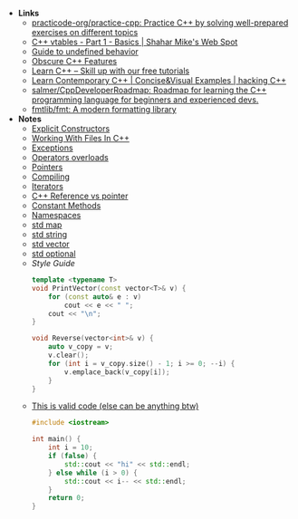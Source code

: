 - **Links**
	- [practicode-org/practice-cpp: Practice C++ by solving well-prepared exercises on different topics](https://github.com/practicode-org/practice-cpp)
	- [C++ vtables - Part 1 - Basics | Shahar Mike's Web Spot](https://shaharmike.com/cpp/vtable-part1/)
	- [Guide to undefined behavior](https://github.com/Nekrolm/ubbook)
	- [Obscure C++ Features](http://madebyevan.com/obscure-cpp-features/)
	- [Learn C++ – Skill up with our free tutorials](https://www.learncpp.com/)
	- [Learn Contemporary C++ | Concise&Visual Examples | hacking C++](https://hackingcpp.com/)
	- [salmer/CppDeveloperRoadmap: Roadmap for learning the C++ programming language for beginners and experienced devs.](https://github.com/salmer/CppDeveloperRoadmap)
	- [fmtlib/fmt: A modern formatting library](https://github.com/fmtlib/fmt)
- **Notes**
	- [Explicit Constructors](C++/C++%20Notes/Explicit%20Constructors.md)
	- [Working With Files In C++](C++/C++%20Notes/Working%20With%20Files%20In%20C++.md)
	- [Exceptions](C++/C++%20Notes/Exceptions.md)
	- [Operators overloads](C++/C++%20Notes/Operators%20overloads.md)
	- [Pointers](../../Pointers.md)
	- [Compiling](C++/C++%20Notes/Compiling.md)
	- [Iterators](C++/C++%20Notes/Iterators.md)
	- [С++ Reference vs pointer](C++/C++%20Notes/С++%20Reference%20vs%20pointer.md)
	- [Constant Methods](C++/C++%20Notes/Constant%20Methods.md)
	- [Namespaces](C++/C++%20Notes/Namespaces.md)
	- [std map](C++/C++%20Notes/std%20map.md)
	- [std string](C++/C++%20Notes/std%20string.md)
	- [std vector](C++/C++%20Notes/std%20vector.md)
	- [std optional](C++/C++%20Notes/std%20optional.md)
	- *Style Guide*
		```cpp
		template <typename T>
		void PrintVector(const vector<T>& v) {
			for (const auto& e : v) 
				cout << e << " ";
			cout << "\n";
		}

		void Reverse(vector<int>& v) {
			auto v_copy = v;
			v.clear();
			for (int i = v_copy.size() - 1; i >= 0; --i) {
				v.emplace_back(v_copy[i]);
			}
		}
		```
	- [This is valid code (else can be anything btw)](https://twitter.com/jntrnr/status/1522725730567995392)
		```cpp
		#include <iostream>

		int main() {
			int i = 10;
			if (false) {
				std::cout << "hi" << std::endl;
			} else while (i > 0) {
				std::cout << i-- << std::endl;
			}
			return 0;
		}
		```
